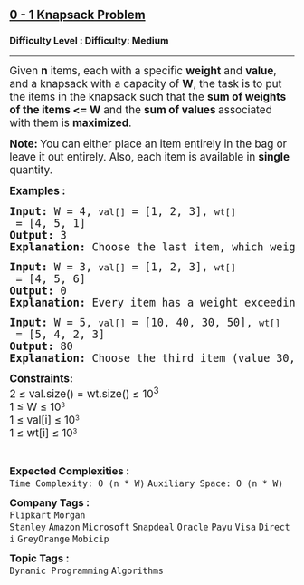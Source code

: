<h2><a href="https://www.geeksforgeeks.org/problems/0-1-knapsack-problem0945/1?page=1&category=Dynamic%20Programming&sortBy=submissions">0 - 1 Knapsack Problem</a></h2><h3>Difficulty Level : Difficulty: Medium</h3><hr><div class="problems_problem_content__Xm_eO"><p><span style="font-size: 14pt;">Given <strong>n</strong> items, each with a specific <strong>weight</strong> and <strong>value</strong>, and a knapsack with a capacity of <strong>W</strong>, the task is to put the items in the knapsack such that the <strong>sum of weights of the items &lt;= W</strong> and the <strong>sum of values </strong>associated with them is <strong>maximized</strong>.&nbsp;</span></p>
<p><span style="font-size: 14pt;"><strong>Note: </strong>You can either place an item entirely in the bag or leave it out entirely. Also, each item is available in <strong>single </strong>quantity.</span></p>
<p><span style="font-size: 14pt;"><strong>Examples :</strong></span></p>
<pre><span style="font-size: 14pt;"><strong>Input: </strong>W = 4, <code>val[]</code> = [1, 2, 3], <code>wt[]</code> = [4, 5, 1] <br><strong>Output: </strong>3<br><strong>Explanation: </strong>Choose the last item, which weighs 1 unit and has a value of 3.</span></pre>
<pre><span style="font-size: 14pt;"><strong>Input:</strong> W = 3, <code>val[]</code> = [1, 2, 3], <code>wt[]</code> = [4, 5, 6] <br><strong>Output: </strong>0<br><strong>Explanation: </strong>Every item has a weight exceeding the knapsack's capacity (3).</span></pre>
<pre><span style="font-size: 14pt;"><strong>Input:</strong> W = 5, <code>val[]</code> = [10, 40, 30, 50], <code>wt[]</code> = [5, 4, 2, 3] <br><strong>Output: </strong>80<br><strong>Explanation: </strong>Choose the third item (value 30, weight 2) and the last item (value 50, weight 3) for a total value of 80.</span></pre>
<p><span style="font-size: 14pt;"><strong>Constraints:</strong></span><br><span style="font-size: 14pt;">2 ≤ val.size() = wt.size() ≤ 10<sup>3</sup></span><br><span style="font-size: 14pt;">1 ≤ W ≤ </span><span style="font-size: 18.6667px;">10</span><sup>3</sup><br><span style="font-size: 14pt;">1 ≤ val[i] ≤ </span><span style="font-size: 18.6667px;">10</span><sup>3</sup><br><span style="font-size: 14pt;">1 ≤ wt[i] ≤ </span><span style="font-size: 18.6667px;">10</span><sup>3</sup></p></div><br><p><span style=font-size:18px><strong>Expected Complexities : </strong><br><code>Time Complexity: O (n * W)</code>&nbsp;<code>Auxiliary Space: O (n * W)</code>&nbsp;<p><span style=font-size:18px><strong>Company Tags : </strong><br><code>Flipkart</code>&nbsp;<code>Morgan Stanley</code>&nbsp;<code>Amazon</code>&nbsp;<code>Microsoft</code>&nbsp;<code>Snapdeal</code>&nbsp;<code>Oracle</code>&nbsp;<code>Payu</code>&nbsp;<code>Visa</code>&nbsp;<code>Directi</code>&nbsp;<code>GreyOrange</code>&nbsp;<code>Mobicip</code>&nbsp;<br><p><span style=font-size:18px><strong>Topic Tags : </strong><br><code>Dynamic Programming</code>&nbsp;<code>Algorithms</code>&nbsp;